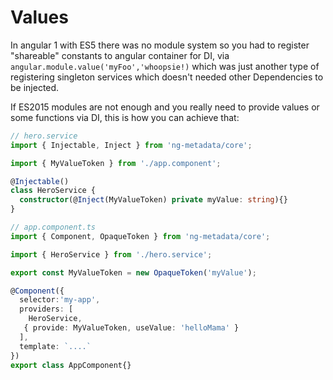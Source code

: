 # Values

In angular 1 with ES5 there was no module system so you had to register "shareable" constants to angular container for DI, via
`angular.module.value('myFoo','whoopsie!)` which was just another type of registering singleton services which doesn't needed other Dependencies to be injected.

If ES2015 modules are not enough and you really need to provide values or some functions via DI, this is how you can achieve that:

```typescript
// hero.service
import { Injectable, Inject } from 'ng-metadata/core';

import { MyValueToken } from './app.component';

@Injectable()
class HeroService {
  constructor(@Inject(MyValueToken) private myValue: string){}
}

// app.component.ts
import { Component, OpaqueToken } from 'ng-metadata/core';

import { HeroService } from './hero.service';

export const MyValueToken = new OpaqueToken('myValue');

@Component({
  selector:'my-app',  
  providers: [ 
    HeroService,
   { provide: MyValueToken, useValue: 'helloMama' }
  ],
  template: `....`
})
export class AppComponent{}
```
